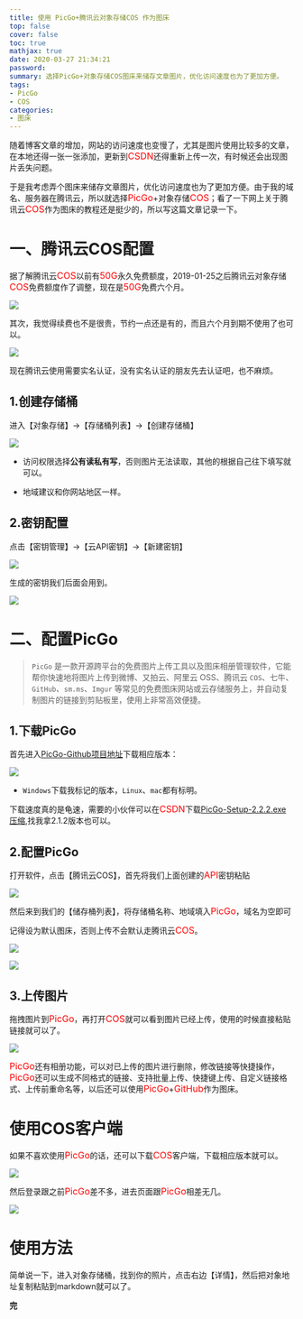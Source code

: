 ```yaml
---
title: 使用 PicGo+腾讯云对象存储COS 作为图床
top: false
cover: false
toc: true
mathjax: true
date: 2020-03-27 21:34:21
password:
summary: 选择PicGo+对象存储COS图床来储存文章图片，优化访问速度也为了更加方便。
tags:
- PicGo
- COS
categories:
- 图床
---
```


随着博客文章的增加，网站的访问速度也变慢了，尤其是图片使用比较多的文章，在本地还得一张一张添加，更新到<font color=red size=3>CSDN</font>还得重新上传一次，有时候还会出现图片丢失问题。

于是我考虑弄个图床来储存文章图片，优化访问速度也为了更加方便。由于我的域名、服务器在腾讯云，所以就选择<font color=red size=3>PicGo</font>+对象存储<font color=red size=3>COS</font>；看了一下网上关于腾讯云<font color=red size=3>COS</font>作为图床的教程还是挺少的，所以写这篇文章记录一下。

# 一、腾讯云COS配置 #
据了解腾讯云<font color=red size=3>COS</font>以前有<font color=red size=3>50G</font>永久免费额度，2019-01-25之后腾讯云对象存储<font color=red size=3>COS</font>免费额度作了调整，现在是<font color=red size=3>50G</font>免费六个月。

![](https://muyiio-1300292673.cos.ap-chongqing.myqcloud.com/%E5%8D%9A%E5%AE%A2/_posts/%E4%BD%BF%E7%94%A8-PicGo-%E8%85%BE%E8%AE%AF%E4%BA%91%E5%AF%B9%E8%B1%A1%E5%AD%98%E5%82%A8COS-%E4%BD%9C%E4%B8%BA%E5%9B%BE%E5%BA%8A/01.png)

其次，我觉得续费也不是很贵，节约一点还是有的，而且六个月到期不使用了也可以。

![](https://muyiio-1300292673.cos.ap-chongqing.myqcloud.com/%E5%8D%9A%E5%AE%A2/_posts/%E4%BD%BF%E7%94%A8-PicGo-%E8%85%BE%E8%AE%AF%E4%BA%91%E5%AF%B9%E8%B1%A1%E5%AD%98%E5%82%A8COS-%E4%BD%9C%E4%B8%BA%E5%9B%BE%E5%BA%8A/02.png)

现在腾讯云使用需要实名认证，没有实名认证的朋友先去认证吧，也不麻烦。

## 1.创建存储桶 ##

进入【对象存储】→【存储桶列表】→【创建存储桶】

![](https://muyiio-1300292673.cos.ap-chongqing.myqcloud.com/%E5%8D%9A%E5%AE%A2/_posts/%E4%BD%BF%E7%94%A8-PicGo-%E8%85%BE%E8%AE%AF%E4%BA%91%E5%AF%B9%E8%B1%A1%E5%AD%98%E5%82%A8COS-%E4%BD%9C%E4%B8%BA%E5%9B%BE%E5%BA%8A/03.png)


- 访问权限选择**公有读私有写**，否则图片无法读取，其他的根据自己往下填写就可以。

- 地域建议和你网站地区一样。
## 2.密钥配置 ##

点击【密钥管理】→【云API密钥】→【新建密钥】

![](https://muyiio-1300292673.cos.ap-chongqing.myqcloud.com/%E5%8D%9A%E5%AE%A2/_posts/%E4%BD%BF%E7%94%A8-PicGo-%E8%85%BE%E8%AE%AF%E4%BA%91%E5%AF%B9%E8%B1%A1%E5%AD%98%E5%82%A8COS-%E4%BD%9C%E4%B8%BA%E5%9B%BE%E5%BA%8A/04.png)

生成的密钥我们后面会用到。

![](https://muyiio-1300292673.cos.ap-chongqing.myqcloud.com/%E5%8D%9A%E5%AE%A2/_posts/%E4%BD%BF%E7%94%A8-PicGo-%E8%85%BE%E8%AE%AF%E4%BA%91%E5%AF%B9%E8%B1%A1%E5%AD%98%E5%82%A8COS-%E4%BD%9C%E4%B8%BA%E5%9B%BE%E5%BA%8A/05.png)

# 二、配置PicGo #

> `PicGo` 是一款开源跨平台的免费图片上传工具以及图床相册管理软件，它能帮你快速地将图片上传到微博、又拍云、阿里云 OSS、腾讯云 `COS`、七牛、`GitHub`、`sm.ms`、`Imgur` 等常见的免费图床网站或云存储服务上，并自动复制图片的链接到剪贴板里，使用上非常高效便捷。

## 1.下载PicGo ##
首先进入[PicGo-Github项目地址](https://github.com/Molunerfinn/PicGo/releases)下载相应版本：


![](https://muyiio-1300292673.cos.ap-chongqing.myqcloud.com/%E5%8D%9A%E5%AE%A2/_posts/%E4%BD%BF%E7%94%A8-PicGo-%E8%85%BE%E8%AE%AF%E4%BA%91%E5%AF%B9%E8%B1%A1%E5%AD%98%E5%82%A8COS-%E4%BD%9C%E4%B8%BA%E5%9B%BE%E5%BA%8A/06.png)

- `Windows`下载我标记的版本，`Linux`、`mac`都有标明。

下载速度真的是龟速，需要的小伙伴可以在<font color=red size=3>CSDN</font>下载[PicGo-Setup-2.2.2.exe压缩](https://download.csdn.net/download/fugary/12202829),找我拿2.1.2版本也可以。

## 2.配置PicGo ##

打开软件，点击【腾讯云COS】，首先将我们上面创建的<font color=red size=3>API</font>密钥粘贴

![](https://muyiio-1300292673.cos.ap-chongqing.myqcloud.com/%E5%8D%9A%E5%AE%A2/_posts/%E4%BD%BF%E7%94%A8-PicGo-%E8%85%BE%E8%AE%AF%E4%BA%91%E5%AF%B9%E8%B1%A1%E5%AD%98%E5%82%A8COS-%E4%BD%9C%E4%B8%BA%E5%9B%BE%E5%BA%8A/07.png)

然后来到我们的【储存桶列表】，将存储桶名称、地域填入<font color=red size=3>PicGo</font>，域名为空即可

记得设为默认图床，否则上传不会默认走腾讯云<font color=red size=3>COS</font>。


![](https://muyiio-1300292673.cos.ap-chongqing.myqcloud.com/%E5%8D%9A%E5%AE%A2/_posts/%E4%BD%BF%E7%94%A8-PicGo-%E8%85%BE%E8%AE%AF%E4%BA%91%E5%AF%B9%E8%B1%A1%E5%AD%98%E5%82%A8COS-%E4%BD%9C%E4%B8%BA%E5%9B%BE%E5%BA%8A/08.png)

![](https://muyiio-1300292673.cos.ap-chongqing.myqcloud.com/%E5%8D%9A%E5%AE%A2/_posts/%E4%BD%BF%E7%94%A8-PicGo-%E8%85%BE%E8%AE%AF%E4%BA%91%E5%AF%B9%E8%B1%A1%E5%AD%98%E5%82%A8COS-%E4%BD%9C%E4%B8%BA%E5%9B%BE%E5%BA%8A/09.png)
## 3.上传图片 ##

拖拽图片到<font color=red size=3>PicGo</font>，再打开<font color=red size=3>COS</font>就可以看到图片已经上传，使用的时候直接粘贴链接就可以了。

![](https://muyiio-1300292673.cos.ap-chongqing.myqcloud.com/%E5%8D%9A%E5%AE%A2/_posts/%E4%BD%BF%E7%94%A8-PicGo-%E8%85%BE%E8%AE%AF%E4%BA%91%E5%AF%B9%E8%B1%A1%E5%AD%98%E5%82%A8COS-%E4%BD%9C%E4%B8%BA%E5%9B%BE%E5%BA%8A/10.png)

<font color=red size=3>PicGo</font>还有相册功能，可以对已上传的图片进行删除，修改链接等快捷操作，<font color=red size=3>PicGo</font>还可以生成不同格式的链接、支持批量上传、快捷键上传、自定义链接格式、上传前重命名等，以后还可以使用<font color=red size=3>PicGo</font>+<font color=red size=3>GitHub</font>作为图床。

# 使用COS客户端 #
如果不喜欢使用<font color=red size=3>PicGo</font>的话，还可以下载<font color=red size=3>COS</font>客户端，下载相应版本就可以。

![](https://muyiio-1300292673.cos.ap-chongqing.myqcloud.com/%E5%8D%9A%E5%AE%A2/_posts/%E4%BD%BF%E7%94%A8-PicGo-%E8%85%BE%E8%AE%AF%E4%BA%91%E5%AF%B9%E8%B1%A1%E5%AD%98%E5%82%A8COS-%E4%BD%9C%E4%B8%BA%E5%9B%BE%E5%BA%8A/11.png)

然后登录跟之前<font color=red size=3>PicGo</font>差不多，进去页面跟<font color=red size=3>PicGo</font>相差无几。

![](https://muyiio-1300292673.cos.ap-chongqing.myqcloud.com/%E5%8D%9A%E5%AE%A2/_posts/%E4%BD%BF%E7%94%A8-PicGo-%E8%85%BE%E8%AE%AF%E4%BA%91%E5%AF%B9%E8%B1%A1%E5%AD%98%E5%82%A8COS-%E4%BD%9C%E4%B8%BA%E5%9B%BE%E5%BA%8A/12.png)

# 使用方法 #

简单说一下，进入对象存储桶，找到你的照片，点击右边【详情】，然后把对象地址复制粘贴到markdown就可以了。

**完**